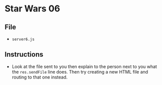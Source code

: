 # Star Wars 06

## File

- `server6.js`

## Instructions

- Look at the file sent to you then explain to the person next to you what the `res.sendFile` line does. Then try creating a new HTML file and routing to that one instead.
